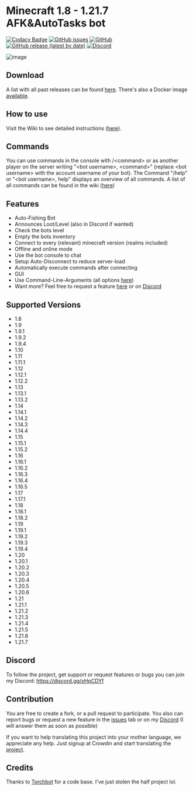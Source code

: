 Minecraft 1.8 - 1.21.7 AFK&AutoTasks bot
=============
[![Codacy Badge](https://app.codacy.com/project/badge/Grade/22e2d15847fb4deaaed97efc3b755ebd)](https://www.codacy.com/gh/MrKinau/FishingBot/dashboard?utm_source=github.com&amp;utm_medium=referral&amp;utm_content=MrKinau/FishingBot&amp;utm_campaign=Badge_Grade)
[![GitHub issues](https://img.shields.io/github/issues/MrKinau/FishingBot)](https://github.com/MrKinau/FishingBot/issues)
[![GitHub](https://img.shields.io/github/license/MrKinau/FishingBot)](https://github.com/MrKinau/FishingBot/blob/master/LICENSE)
[![GitHub release (latest by date)](https://img.shields.io/github/v/release/MrKinau/FishingBot)](https://github.com/MrKinau/FishingBot/releases/latest)
[![Discord](https://img.shields.io/discord/550764567282712583?logo=discord)](https://discord.gg/xHpCDYf)

![image](https://github.com/user-attachments/assets/ef0c1889-5e39-4a9b-95b6-80fc024d2e68)

## Download
A list with all past releases can be found [here](https://github.com/MrKinau/FishingBot/releases).
There's also a Docker image [available](docker).

## How to use
Visit the Wiki to see detailed instructions ([here](https://github.com/MrKinau/FishingBot/wiki#how-do-i-use-the-bot)).

## Commands
You can use commands in the console with /\<command\> or as another player on the server writing "\<bot username\>, \<command\>" (replace \<bot username\> with the account username of your bot).
The Command "/help" or "\<bot username\>, help" displays an overview of all commands.
A list of all commands can be found in the wiki ([here](https://github.com/MrKinau/FishingBot/wiki/commands))

## Features
- Auto-Fishing Bot
- Announces Loot/Level (also in Discord if wanted)
- Check the bots level
- Empty the bots inventory
- Connect to every (relevant) minecraft version (realms included)
- Offline and online mode
- Use the bot console to chat
- Setup Auto-Disconnect to reduce server-load
- Automatically execute commands after connecting
- GUI
- Use Command-Line-Arguments (all options [here](https://github.com/MrKinau/FishingBot/wiki/command-line-options))
- Want more? Feel free to request a feature [here](https://github.com/MrKinau/FishingBot/issues) or on [Discord](https://discord.gg/xHpCDYf)

## Supported Versions
- 1.8
- 1.9
- 1.9.1
- 1.9.2
- 1.9.4
- 1.10
- 1.11
- 1.11.1
- 1.12
- 1.12.1
- 1.12.2
- 1.13
- 1.13.1
- 1.13.2
- 1.14
- 1.14.1
- 1.14.2
- 1.14.3
- 1.14.4
- 1.15
- 1.15.1
- 1.15.2
- 1.16
- 1.16.1
- 1.16.2
- 1.16.3
- 1.16.4
- 1.16.5
- 1.17
- 1.17.1
- 1.18
- 1.18.1
- 1.18.2
- 1.19
- 1.19.1
- 1.19.2
- 1.19.3
- 1.19.4
- 1.20
- 1.20.1
- 1.20.2
- 1.20.3
- 1.20.4
- 1.20.5
- 1.20.6
- 1.21
- 1.21.1
- 1.21.2
- 1.21.3
- 1.21.4
- 1.21.5
- 1.21.6
- 1.21.7

## Discord
To follow the project, get support or request features or bugs you can join my Discord: https://discord.gg/xHpCDYf

## Contribution
You are free to create a fork, or a pull request to participate. You also can report bugs or request a new feature in the [issues](https://github.com/MrKinau/FishingBot/issues) tab or on my [Discord](https://discord.gg/xHpCDYf) (I will answer them as soon as possible)

If you want to help translating this project into your mother language, we appreciate any help. Just signup at Crowdin and start translating the [project](https://crowdin.com/project/fishingbot).

## Credits
Thanks to [Torchbot](https://github.com/woder/TorchBot) for a code base. I've just stolen the half project lol.
